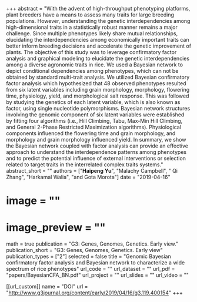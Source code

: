 +++ 
abstract = "With the advent of high-throughput phenotyping platforms, plant breeders have a means to assess many traits for large breeding populations. However, understanding the genetic interdependencies among high-dimensional traits in a statistically robust manner remains a major challenge. Since multiple phenotypes likely share mutual relationships, elucidating the interdependencies among economically important traits can better inform breeding decisions and accelerate the genetic improvement of plants. The objective of this study was to leverage confirmatory factor analysis and graphical modeling to elucidate the genetic interdependencies among a diverse agronomic traits in rice. We used a Bayesian network to depict conditional dependencies among phenotypes, which can not be obtained by standard multi-trait analysis. We utilized Bayesian confirmatory factor analysis which hypothesized that 48 observed phenotypes resulted from six latent variables including grain morphology, morphology, flowering time, physiology, yield, and morphological salt response. This was followed by studying the genetics of each latent variable, which is also known as factor, using single nucleotide polymorphisms. Bayesian network structures involving the genomic component of six latent variables were established by fitting four algorithms (i.e., Hill Climbing, Tabu, Max-Min Hill Climbing, and General 2-Phase Restricted Maximization algorithms). Physiological components influenced the flowering time and grain morphology, and morphology and grain morphology influenced yield. In summary, we show the Bayesian network coupled with factor analysis can provide an effective approach to understand the interdependence patterns among phenotypes and to predict the potential influence of external interventions or selection related to target traits in the interrelated complex traits systems."
abstract_short = ""
authors = ["__Haipeng Yu__", "Malachy Campbell", " Qi Zhang", "Harkamal Walia", "and Gota Morota"]
date = "2019-04-16"
# image = ""
# image_preview = ""
math = true
publication = "G3: Genes, Genomes, Genetics. Early view."
publication_short = "G3: Genes, Genomes, Genetics. Early view"
publication_types = ["2"]
selected = false
title = "Genomic Bayesian confirmatory factor analysis and Bayesian network to characterize a wide spectrum of rice phenotypes"
url_code = ""
url_dataset = ""
url_pdf = "papers/BayesianCFA_BN.pdf"
url_project = ""
url_slides = ""
url_video = ""

[[url_custom]]
name = "DOI"
url = "http://www.g3journal.org/content/early/2019/04/16/g3.119.400154"
+++
